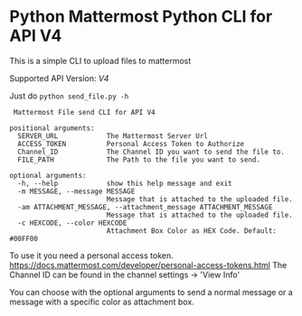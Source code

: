 # Python Mattermost Python CLI for API V4

This is a simple CLI to upload files to mattermost

Supported API Version: *V4*

Just do `python send_file.py -h`

~~~~{.python}
 Mattermost File send CLI for API V4

positional arguments:
  SERVER_URL            The Mattermost Server Url
  ACCESS_TOKEN          Personal Access Token to Authorize
  Channel_ID            The Channel ID you want to send the file to.
  FILE_PATH             The Path to the file you want to send.

optional arguments:
  -h, --help            show this help message and exit
  -m MESSAGE, --message MESSAGE
                        Message that is attached to the uploaded file.
  -am ATTACHMENT_MESSAGE, --attachment_message ATTACHMENT_MESSAGE
                        Message that is attached to the uploaded file.
  -c HEXCODE, --color HEXCODE
                        Attachment Box Color as HEX Code. Default: #00FF00
~~~~


To use it you need a personal access token.
https://docs.mattermost.com/developer/personal-access-tokens.html
The Channel ID can be found in the channel settings -> 'View Info'

You can choose with the optional arguments to send a normal message or a message with a specific color as attachment box.
